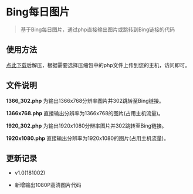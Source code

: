# Bing每日图片

> 基于Bing每日图片，通过php直接输出图片或跳转到Bing链接的代码 

## 使用方法

 [点此下载](https://github.com/fanmingming/bing/archive/master.zip)后解压，根据需要选择压缩包中的php文件上传到您的主机，访问即可。

## 文件说明

 **1366_302.php** 为输出1366x768分辨率图片并302跳转至Bing链接。
 
 **1366x768.php** 直接输出分辨率为1366x768的图片(占用主机流量)。
 
 **1920_302.php** 为输出1920x1080分辨率图片并302跳转至Bing链接。

 **1920x1080.php** 直接输出分辨率为1920x1080的图片(占用主机流量)。

## 更新记录

 - v1.0(181002)

- 新增输出1080P高清图片代码
